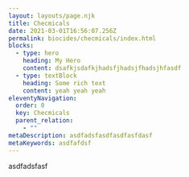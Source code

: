 ```yaml
---
layout: layouts/page.njk
title: Checmicals
date: 2021-03-01T16:56:07.256Z
permalink: biocides/checmicals/index.html
blocks:
  - type: hero
    heading: My Hero
    content: dsafkjsdafkjhadsfjhadsjfhadsjhfasdf
  - type: textBlock
    heading: Some rich text
    content: yeah yeah yeah
eleventyNavigation:
  order: 0
  key: Checmicals
  parent_relation:
    - ""
metaDescription: asdfadsfasdfasdfasfdasf
metaKeywords: asdfafdsf
---
```

asdfadsfasf